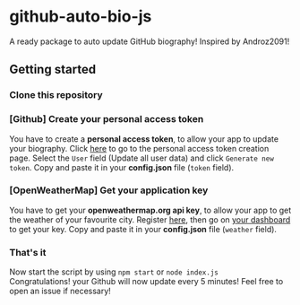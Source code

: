 # github-auto-bio-js

A ready package to auto update GitHub biography! Inspired by Androz2091!  

## Getting started  
  
### Clone this repository  

### [Github] Create your personal access token  
  
You have to create a **personal access token**, to allow your app to update your biography. Click [here](https://github.com/settings/tokens/new) to go to the personal access token creation page. Select the `User` field (Update all user data) and click `Generate new token`. Copy and paste it in your **config.json** file (`token` field).  
  
### [OpenWeatherMap] Get your application key  
  
You have to get your **openweathermap.org api key**, to allow your app to get the weather of your favourite city. Register [here](https://openweathermap.org/home/sign_up), then go on [your dashboard](https://home.openweathermap.org/api_keys) to get your key. Copy and paste it in your **config.json** file (`weather` field).  
  
### That's it  

Now start the script by using `npm start` or `node index.js`  
Congratulations! your Github will now update every 5 minutes! Feel free to open an issue if necessary!
